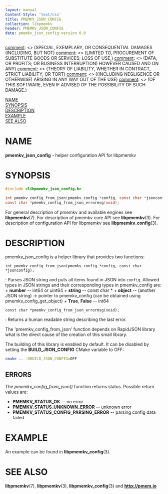 ```yaml
---
layout: manual
Content-Style: 'text/css'
title: PMEMKV_JSON_CONFIG
collection: libpmemkv
header: PMEMKV_JSON_CONFIG
date: pmemkv_json_config version 0.8
...
```


[comment]: <> (Copyright 2019, Intel Corporation)

[comment]: <> (Redistribution and use in source and binary forms, with or without)
[comment]: <> (modification, are permitted provided that the following conditions)
[comment]: <> (are met:)
[comment]: <> (    * Redistributions of source code must retain the above copyright)
[comment]: <> (      notice, this list of conditions and the following disclaimer.)
[comment]: <> (    * Redistributions in binary form must reproduce the above copyright)
[comment]: <> (      notice, this list of conditions and the following disclaimer in)
[comment]: <> (      the documentation and/or other materials provided with the)
[comment]: <> (      distribution.)
[comment]: <> (    * Neither the name of the copyright holder nor the names of its)
[comment]: <> (      contributors may be used to endorse or promote products derived)
[comment]: <> (      from this software without specific prior written permission.)

[comment]: <> (THIS SOFTWARE IS PROVIDED BY THE COPYRIGHT HOLDERS AND CONTRIBUTORS)
[comment]: <> ("AS IS" AND ANY EXPRESS OR IMPLIED WARRANTIES, INCLUDING, BUT NOT)
[comment]: <> (LIMITED TO, THE IMPLIED WARRANTIES OF MERCHANTABILITY AND FITNESS FOR)
[comment]: <> (A PARTICULAR PURPOSE ARE DISCLAIMED. IN NO EVENT SHALL THE COPYRIGHT)
[comment]: <> (OWNER OR CONTRIBUTORS BE LIABLE FOR ANY DIRECT, INDIRECT, INCIDENTAL,)
[comment]: <> (SPECIAL, EXEMPLARY, OR CONSEQUENTIAL DAMAGES (INCLUDING, BUT NOT)
[comment]: <> (LIMITED TO, PROCUREMENT OF SUBSTITUTE GOODS OR SERVICES; LOSS OF USE,)
[comment]: <> (DATA, OR PROFITS; OR BUSINESS INTERRUPTION) HOWEVER CAUSED AND ON ANY)
[comment]: <> (THEORY OF LIABILITY, WHETHER IN CONTRACT, STRICT LIABILITY, OR TORT)
[comment]: <> ((INCLUDING NEGLIGENCE OR OTHERWISE) ARISING IN ANY WAY OUT OF THE USE)
[comment]: <> (OF THIS SOFTWARE, EVEN IF ADVISED OF THE POSSIBILITY OF SUCH DAMAGE.)

[comment]: <> (libpmemkv_json_config.3 -- man page for libpmemkv_json_config configuration API)

[NAME](#name)<br />
[SYNOPSIS](#synopsis)<br />
[DESCRIPTION](#description)<br />
[EXAMPLE](#example)<br />
[SEE ALSO](#see-also)<br />


# NAME #

**pmemkv_json_config** - helper configuration API for libpmemkv

# SYNOPSIS #

```c
#include <libpmemkv_json_config.h>

int pmemkv_config_from_json(pmemkv_config *config, const char *jsonconfig);
const char *pmemkv_config_from_json_errormsg(void);
```

For general description of pmemkv and available engines see **libpmemkv**(7).
For description of pmemkv core API see **libpmemkv**(3).
For description of configuration API for libpmemkv see **libpmemkv_config**(3).

# DESCRIPTION #

pmemkv_json_config is a helper library that provides two functions:

`int pmemkv_config_from_json(pmemkv_config *config, const char *jsonconfig);`

:	Parses JSON string and puts all items found in JSON into `config`. Allowed types
	in JSON strings and their corresponding types in pmemkv_config are:
	+ **number** -- int64 or uint64
	+ **string** -- const char *
	+ **object** -- (another JSON string) -> pointer to pmemkv_config (can be obtained using pmemkv_config_get_object)
	+ **True**, **False** -- int64

`const char *pmemkv_config_from_json_errormsg(void);`

:	Returns a human readable string describing the last error.

The 'pmemkv_config_from_json' function depends on RapidJSON library
what is the direct cause of the creation of this small library.

The building of this library is enabled by default.
It can be disabled by setting the **BUILD_JSON_CONFIG** CMake variable to OFF:

```sh
cmake .. -DBUILD_JSON_CONFIG=OFF
```

## ERRORS ##

The *pmemkv_config_from_json()* function returns status. Possible return values are:

+ **PMEMKV_STATUS_OK** -- no error
+ **PMEMKV_STATUS_UNKNOWN_ERROR** -- unknown error
+ **PMEMKV_STATUS_CONFIG_PARSING_ERROR** -- parsing config data failed

# EXAMPLE #

An example can be found in **libpmemkv_config**(3).

# SEE ALSO #

**libpmemkv**(7), **libpmemkv**(3), **libpmemkv_config**(3) and **<http://pmem.io>**

